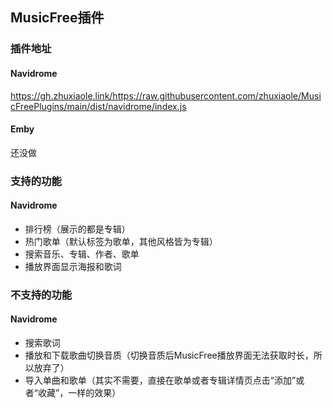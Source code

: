## MusicFree插件

### 插件地址

#### Navidrome

https://gh.zhuxiaole.link/https://raw.githubusercontent.com/zhuxiaole/MusicFreePlugins/main/dist/navidrome/index.js

#### Emby

还没做

### 支持的功能

#### Navidrome

- 排行榜（展示的都是专辑）
- 热门歌单（默认标签为歌单，其他风格皆为专辑）
- 搜索音乐、专辑、作者、歌单
- 播放界面显示海报和歌词

### 不支持的功能

#### Navidrome

- 搜索歌词
- 播放和下载歌曲切换音质（切换音质后MusicFree播放界面无法获取时长，所以放弃了）
- 导入单曲和歌单（其实不需要，直接在歌单或者专辑详情页点击“添加”或者“收藏”，一样的效果）
